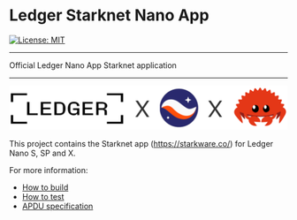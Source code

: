 # Ledger Starknet Nano App
[![License: MIT](https://img.shields.io/badge/License-MIT-yellow.svg)](https://opensource.org/licenses/MIT)

-------------------

Official Ledger Nano App Starknet application

-------------------

<img src="docs/LedgerXStarknetXRust.png"/>


This project contains the Starknet app (https://starkware.co/) for Ledger Nano S, SP and X.

For more information:

- [How to build](docs/build.md)
- [How to test](docs/test.md)
- [APDU specification](docs/apdu.md)